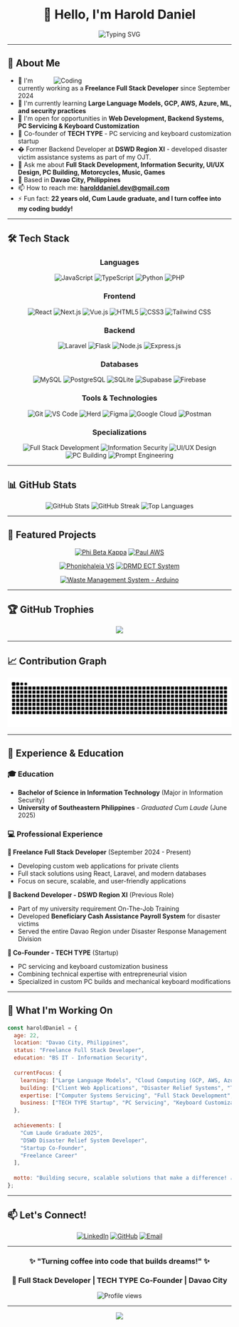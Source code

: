 ﻿<div align="center">
  
# 👋 Hello, I'm Harold Daniel

<img src="https://readme-typing-svg.demolab.com?font=Fira+Code&size=22&duration=3000&pause=1000&color=2E9EF7&center=true&vCenter=true&width=600&lines=Full+Stack+Web+Developer;Information+Security;Freelance+Developer;TECH+TYPE+Co-Founder;Backend+Systems+Developer" alt="Typing SVG" />

</div>

---

## 🚀 About Me

<img align="right" alt="Coding" width="400" src="https://cdn.dribbble.com/users/1162077/screenshots/3848914/programmer.gif">

- 🔭 I'm currently working as a **Freelance Full Stack Developer** since September 2024
- 🌱 I'm currently learning **Large Language Models, GCP, AWS, Azure, ML, and security practices**
- 👯 I'm open for opportunities in **Web Development, Backend Systems, PC Servicing & Keyboard Customization**
- 🏢 Co-founder of **TECH TYPE** - PC servicing and keyboard customization startup
- � Former Backend Developer at **DSWD Region XI** - developed disaster victim assistance systems as part of my OJT.
- 💬 Ask me about **Full Stack Development, Information Security, UI/UX Design, PC Building, Motorcycles, Music, Games**
- 📍 Based in **Davao City, Philippines**
- 📫 How to reach me: **harolddaniel.dev@gmail.com**
- ⚡ Fun fact: **22 years old, Cum Laude graduate, and I turn coffee into my coding buddy!**

---

## 🛠️ Tech Stack

<div align="center">

### Languages
![JavaScript](https://img.shields.io/badge/JavaScript-F7DF1E?style=for-the-badge&logo=javascript&logoColor=black)
![TypeScript](https://img.shields.io/badge/TypeScript-007ACC?style=for-the-badge&logo=typescript&logoColor=white)
![Python](https://img.shields.io/badge/Python-3776AB?style=for-the-badge&logo=python&logoColor=white)
![PHP](https://img.shields.io/badge/PHP-777BB4?style=for-the-badge&logo=php&logoColor=white)

### Frontend
![React](https://img.shields.io/badge/React-20232A?style=for-the-badge&logo=react&logoColor=61DAFB)
![Next.js](https://img.shields.io/badge/Next.js-000000?style=for-the-badge&logo=next.js&logoColor=white)
![Vue.js](https://img.shields.io/badge/Vue.js-35495E?style=for-the-badge&logo=vue.js&logoColor=4FC08D)
![HTML5](https://img.shields.io/badge/HTML5-E34F26?style=for-the-badge&logo=html5&logoColor=white)
![CSS3](https://img.shields.io/badge/CSS3-1572B6?style=for-the-badge&logo=css3&logoColor=white)
![Tailwind CSS](https://img.shields.io/badge/Tailwind_CSS-38B2AC?style=for-the-badge&logo=tailwind-css&logoColor=white)

### Backend
![Laravel](https://img.shields.io/badge/Laravel-FF2D20?style=for-the-badge&logo=laravel&logoColor=white)
![Flask](https://img.shields.io/badge/Flask-000000?style=for-the-badge&logo=flask&logoColor=white)
![Node.js](https://img.shields.io/badge/Node.js-43853D?style=for-the-badge&logo=node.js&logoColor=white)
![Express.js](https://img.shields.io/badge/Express.js-404D59?style=for-the-badge)

### Databases
![MySQL](https://img.shields.io/badge/MySQL-00000F?style=for-the-badge&logo=mysql&logoColor=white)
![PostgreSQL](https://img.shields.io/badge/PostgreSQL-316192?style=for-the-badge&logo=postgresql&logoColor=white)
![SQLite](https://img.shields.io/badge/SQLite-07405E?style=for-the-badge&logo=sqlite&logoColor=white)
![Supabase](https://img.shields.io/badge/Supabase-3ECF8E?style=for-the-badge&logo=supabase&logoColor=white)
![Firebase](https://img.shields.io/badge/Firebase-039BE5?style=for-the-badge&logo=firebase&logoColor=white)

### Tools & Technologies
![Git](https://img.shields.io/badge/Git-F05032?style=for-the-badge&logo=git&logoColor=white)
![VS Code](https://img.shields.io/badge/VS_Code-007ACC?style=for-the-badge&logo=visual-studio-code&logoColor=white)
![Herd](https://img.shields.io/badge/Herd-FF2D20?style=for-the-badge&logo=laravel&logoColor=white)
![Figma](https://img.shields.io/badge/Figma-F24E1E?style=for-the-badge&logo=figma&logoColor=white)
![Google Cloud](https://img.shields.io/badge/Google_Cloud-4285F4?style=for-the-badge&logo=google-cloud&logoColor=white)
![Postman](https://img.shields.io/badge/Postman-FF6C37?style=for-the-badge&logo=postman&logoColor=white)

### Specializations
![Full Stack Development](https://img.shields.io/badge/Full_Stack_Development-6C5CE7?style=for-the-badge&logo=code&logoColor=white)
![Information Security](https://img.shields.io/badge/Information_Security-FF6B6B?style=for-the-badge&logo=shield-alt&logoColor=white)
![UI/UX Design](https://img.shields.io/badge/UI%2FUX_Design-A0E7E5?style=for-the-badge&logo=figma&logoColor=black)
![PC Building](https://img.shields.io/badge/PC_Building-00D2FF?style=for-the-badge&logo=computer&logoColor=white)
![Prompt Engineering](https://img.shields.io/badge/Prompt_Engineering-FF9500?style=for-the-badge&logo=openai&logoColor=white)

</div>

---

## 📊 GitHub Stats

<div align="center">
  
<img src="https://github-readme-stats.vercel.app/api?username=harudayoo&show_icons=true&theme=radical&hide_border=true&count_private=true" alt="GitHub Stats" />

<img src="https://github-readme-streak-stats.herokuapp.com/?user=harudayoo&theme=radical&hide_border=true" alt="GitHub Streak" />

<img src="https://github-readme-stats.vercel.app/api/top-langs/?username=harudayoo&layout=compact&theme=radical&hide_border=true" alt="Top Languages" />

</div>

---

## 🎯 Featured Projects

<div align="center">

[![Phi Beta Kappa](https://github-readme-stats.vercel.app/api/pin/?username=harudayoo&repo=Phi-Beta-Kappa&theme=radical&hide_border=true)](https://github.com/harudayoo/Phi-Beta-Kappa)
[![Paul AWS](https://github-readme-stats.vercel.app/api/pin/?username=harudayoo&repo=Paul-AWS&theme=radical&hide_border=true)](https://github.com/harudayoo/Paul-AWS)

[![Phoniphaleia VS](https://github-readme-stats.vercel.app/api/pin/?username=harudayoo&repo=phoniphaleia-vs&theme=radical&hide_border=true)](https://github.com/harudayoo/phoniphaleia-vs)
[![DRMD ECT System](https://github-readme-stats.vercel.app/api/pin/?username=harudayoo&repo=DRMD-ECT-System&theme=radical&hide_border=true)](https://github.com/harudayoo/DRMD-ECT-System)

[![Waste Management System - Arduino](https://github-readme-stats.vercel.app/api/pin/?username=harudayoo&repo=Arduino---Waste-Segregation-System&theme=radical&hide_border=true)](https://github.com/Alfcht/Arduino---Waste-Segregation-System)

</div>

---

## 🏆 GitHub Trophies

<div align="center">
  
![](https://github-profile-trophy.vercel.app/?username=harudayoo&theme=radical&no-frame=true&no-bg=false&margin-w=4)

</div>

---

## 📈 Contribution Graph

<div align="center">
  
![Snake animation](https://github.com/harudayoo/harudayoo/blob/output/github-contribution-grid-snake.svg)

</div>

---

## 💼 Experience & Education

### 🎓 Education
- **Bachelor of Science in Information Technology** (Major in Information Security)
- **University of Southeastern Philippines** - *Graduated Cum Laude* (June 2025)

### 💻 Professional Experience

**🚀 Freelance Full Stack Developer** (September 2024 - Present)
- Developing custom web applications for private clients
- Full stack solutions using React, Laravel, and modern databases
- Focus on secure, scalable, and user-friendly applications

**💼 Backend Developer - DSWD Region XI** (Previous Role)
- Part of my university requirement On-The-Job Training
- Developed **Beneficiary Cash Assistance Payroll System** for disaster victims
- Served the entire Davao Region under Disaster Response Management Division

**🏢 Co-Founder - TECH TYPE** (Startup)
- PC servicing and keyboard customization business
- Combining technical expertise with entrepreneurial vision
- Specialized in custom PC builds and mechanical keyboard modifications

---

## 🌟 What I'm Working On

```javascript
const haroldDaniel = {
  age: 22,
  location: "Davao City, Philippines",
  status: "Freelance Full Stack Developer",
  education: "BS IT - Information Security",
  
  currentFocus: {
    learning: ["Large Language Models", "Cloud Computing (GCP, AWS, Azure)", "Advanced ML/AI"],
    building: ["Client Web Applications", "Disaster Relief Systems", "TECH TYPE Platform"],
    expertise: ["Computer Systems Servicing", "Full Stack Development", "UI/UX Design"],
    business: ["TECH TYPE Startup", "PC Servicing", "Keyboard Customization"]
  },
  
  achievements: [
    "Cum Laude Graduate 2025",
    "DSWD Disaster Relief System Developer", 
    "Startup Co-Founder",
    "Freelance Career"
  ],
  
  motto: "Building secure, scalable solutions that make a difference! ☕️💻"
};
```

---

## 📫 Let's Connect!

<div align="center">

[![LinkedIn](https://img.shields.io/badge/LinkedIn-0077B5?style=for-the-badge&logo=linkedin&logoColor=white)](www.linkedin.com/in/haxchiidev)
[![GitHub](https://img.shields.io/badge/GitHub-100000?style=for-the-badge&logo=github&logoColor=white)](https://github.com/harudayoo)
[![Email](https://img.shields.io/badge/Email-D14836?style=for-the-badge&logo=gmail&logoColor=white)](mailto:harolddaniel.dev@gmail.com)

</div>

---

<div align="center">
  
### ✨ "Turning coffee into code that builds dreams!" ✨
### 🎯 Full Stack Developer | TECH TYPE Co-Founder | Davao City

<img src="https://komarev.com/ghpvc/?username=harudayoo&label=Profile%20views&color=0e75b6&style=flat" alt="Profile views" />

</div>

---

<div align="center">
  <img src="https://capsule-render.vercel.app/api?type=waving&color=gradient&height=100&section=footer"/>
</div>

